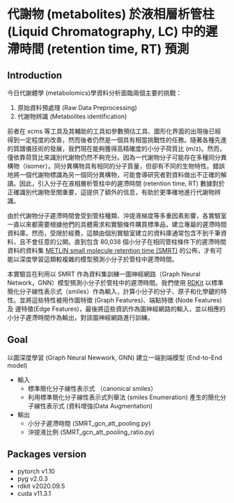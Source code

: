 # 代謝物 (metabolites) 於液相層析管柱 (Liquid Chromatography, LC) 中的遲滯時間 (retention time, RT) 預測

## Introduction

今日代謝體學 (metabolomics)學資料分析面臨兩個主要的挑戰：

1. 原始資料預處理 (Raw Data Preprocessing)
2. 代謝物辨識 (Metabolites identification)

前者在 xcms 等工具及其輔助的工具如參數預估工具、圖形化界面的出現後已經得到一定程度的改善，然而後者仍然是一個具有相當挑戰性的任務。隨著各種先進的質譜儀技術的發展，我們現在能夠獲得高精確度的小分子荷質比 (m/z)。然而，僅依靠荷質比來識別代謝物仍然不夠充分。因為一代謝物分子可能存在多種同分異構物（isomer）。同分異構物具有相同的分子質量，但卻有不同的生物特性。錯誤地將一個代謝物標識為另一個同分異構物，可能會導研究者對資料做出不正確的解讀。因此，引入分子在液相層析管柱中的遲滯時間 (retention time, RT) 數據對於正確識別代謝物至關重要，這提供了額外的信息，有助於更準確地進行代謝物辨識。

由於代謝物分子遲滯時間會受到管柱種類、沖提液梯度等多重因素影響，各實驗室一直以來都需要根據他們的具體需求和實驗條件購買標準品，建立專屬的遲滯時間資料庫。然而，受限於經費，這類由個別實驗室建立的資料庫通常包含不到千筆資料，且不會任意的公開。直到包含 80,038 個小分子在相同管柱條件下的遲滯時間資料的資料集 [METLIN small molecule retention time (SMRT)](https://www.nature.com/articles/s41467-019-13680-7) 的公佈，才有可能以深度學習這類較複雜的模型預測小分子於管柱中遲滯時間。

本實驗旨在利用以 SMRT 作為資料集訓練一圖神經網路（Graph Neural Network，GNN）模型預測小分子於管柱中的遲滯時間。我們使用 [RDKit](https://rdkit.org/) 以標準簡化分子線性表示式（smiles）作為輸入，計算小分子的分子、原子和化學鍵的特性。並將這些特性被用作圖特徵 (Graph Features)、端點特徵 (Node Features) 及 邊特徵(Edge Features)，最後將這些資訊作為圖神經網路的輸入，並以相應的小分子遲滯時間作為輸出，對該圖神經網路進行訓練。

## Goal

以圖深度學習 (Graph Neural Newwork, GNN) 建立一端到端模型 (End-to-End model)

- 輸入
  - 標準簡化分子線性表示式 （canonical smiles）
  - 利用標準簡化分子線性表示式列舉法 (smiles Enumeration) 產生的簡化分子線性表示式 (資料增強(Data Augmentation)
- 輸出
  - 小分子遲滯時間 (SMRT_gcn_att_pooling.py)
  - 沖提液比例 (SMRT_gcn_att_pooling_ratio.py)

## Packages version

- pytorch v1.10
- pyg v2.0.3
- rdkit v2020.09.5
- cuda v11.3.1
